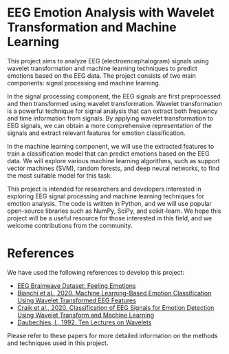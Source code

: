 # EEG Emotion Analysis with Wavelet Transformation and Machine Learning
This project aims to analyze EEG (electroencephalogram) signals using wavelet transformation and machine learning techniques to predict emotions based on the EEG data. The project consists of two main components: signal processing and machine learning.

In the signal processing component, the EEG signals are first preprocessed and then transformed using wavelet transformation. Wavelet transformation is a powerful technique for signal analysis that can extract both frequency and time information from signals. By applying wavelet transformation to EEG signals, we can obtain a more comprehensive representation of the signals and extract relevant features for emotion classification.

In the machine learning component, we will use the extracted features to train a classification model that can predict emotions based on the EEG data. We will explore various machine learning algorithms, such as support vector machines (SVM), random forests, and deep neural networks, to find the most suitable model for this task.

This project is intended for researchers and developers interested in exploring EEG signal processing and machine learning techniques for emotion analysis. The code is written in Python, and we will use popular open-source libraries such as NumPy, SciPy, and scikit-learn. We hope this project will be a useful resource for those interested in this field, and we welcome contributions from the community.

# References
We have used the following references to develop this project:
 - [EEG Brainwave Dataset: Feeling Emotions](https://www.kaggle.com/datasets/birdy654/eeg-brainwave-dataset-feeling-emotions?resource=download)
 - [Bianchi et al., 2020. Machine Learning-Based Emotion Classification Using Wavelet Transformed EEG Features](http://www.mdpi.com/1424-8220/20/6/1613)
 - [Craik et al., 2020. Classification of EEG Signals for Emotion Detection Using Wavelet Transform and Machine Learning](https://ieeexplore.ieee.org/abstract/document/9256135)
 - [Daubechies, I., 1992. Ten Lectures on Wavelets](https://doi.org/10.1090/psapm/066)
 
Please refer to these papers for more detailed information on the methods and techniques used in this project.
